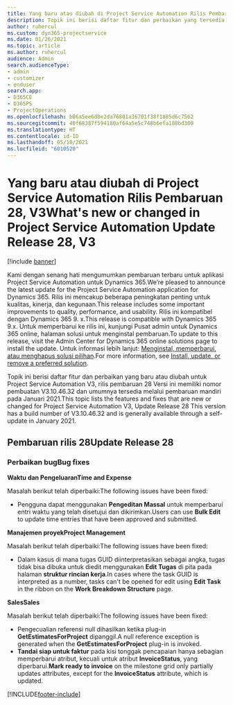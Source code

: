 ```yaml
---
title: Yang baru atau diubah di Project Service Automation Rilis Pembaruan 28, V3
description: Topik ini berisi daftar fitur dan perbaikan yang tersedia di Project Service Automation V3, pembaruan rilis 28, V3.
author: ruhercul
ms.custom: dyn365-projectservice
ms.date: 01/26/2021
ms.topic: article
ms.author: ruhercul
audience: Admin
search.audienceType:
- admin
- customizer
- enduser
search.app:
- D365CE
- D365PS
- ProjectOperations
ms.openlocfilehash: b06a5ee6d0e2da76801a36701f38f1885d6c7562
ms.sourcegitcommit: 40f68387f594180af64a5e5c748b6efa188bd300
ms.translationtype: HT
ms.contentlocale: id-ID
ms.lasthandoff: 05/10/2021
ms.locfileid: "6010520"
---
```

# <a name="whats-new-or-changed-in-project-service-automation-update-release-28-v3"></a><span data-ttu-id="521a4-103">Yang baru atau diubah di Project Service Automation Rilis Pembaruan 28, V3</span><span class="sxs-lookup"><span data-stu-id="521a4-103">What's new or changed in Project Service Automation Update Release 28, V3</span></span>

[!include [banner](../includes/psa-now-project-operations.md)]

<span data-ttu-id="521a4-104">Kami dengan senang hati mengumumkan pembaruan terbaru untuk aplikasi Project Service Automation untuk Dynamics 365.</span><span class="sxs-lookup"><span data-stu-id="521a4-104">We’re pleased to announce the latest update for the Project Service Automation application for Dynamics 365.</span></span> <span data-ttu-id="521a4-105">Rilis ini mencakup beberapa peningkatan penting untuk kualitas, kinerja, dan kegunaan.</span><span class="sxs-lookup"><span data-stu-id="521a4-105">This release includes some important improvements to quality, performance, and usability.</span></span> <span data-ttu-id="521a4-106">Rilis ini kompatibel dengan Dynamics 365 9. x.</span><span class="sxs-lookup"><span data-stu-id="521a4-106">This release is compatible with Dynamics 365 9.x.</span></span> <span data-ttu-id="521a4-107">Untuk memperbarui ke rilis ini, kunjungi Pusat admin untuk Dynamics 365 online, halaman solusi untuk menginstal pembaruan.</span><span class="sxs-lookup"><span data-stu-id="521a4-107">To update to this release, visit the Admin Center for Dynamics 365 online solutions page to install the update.</span></span> <span data-ttu-id="521a4-108">Untuk informasi lebih lanjut: [Menginstal, memperbarui, atau menghapus solusi pilihan](/power-platform/admin/install-remove-preferred-solution).</span><span class="sxs-lookup"><span data-stu-id="521a4-108">For more information, see [Install, update, or remove a preferred solution](/power-platform/admin/install-remove-preferred-solution).</span></span>

<span data-ttu-id="521a4-109">Topik ini berisi daftar fitur dan perbaikan yang baru atau diubah untuk Project Service Automation V3, rilis pembaruan 28 Versi ini memiliki nomor pembuatan V3.10.46.32 dan umumnya tersedia melalui pembaruan mandiri pada Januari 2021.</span><span class="sxs-lookup"><span data-stu-id="521a4-109">This topic lists the features and fixes that are new or changed for Project Service Automation V3, Update Release 28 This version has a build number of V3.10.46.32 and is generally available through a self-update in January 2021.</span></span>

## <a name="update-release-28"></a><span data-ttu-id="521a4-110">Pembaruan rilis 28</span><span class="sxs-lookup"><span data-stu-id="521a4-110">Update Release 28</span></span>

### <a name="bug-fixes"></a><span data-ttu-id="521a4-111">Perbaikan bug</span><span class="sxs-lookup"><span data-stu-id="521a4-111">Bug fixes</span></span>

<span data-ttu-id="521a4-112">**Waktu dan Pengeluaran**</span><span class="sxs-lookup"><span data-stu-id="521a4-112">**Time and Expense**</span></span>

<span data-ttu-id="521a4-113">Masalah berikut telah diperbaiki:</span><span class="sxs-lookup"><span data-stu-id="521a4-113">The following issues have been fixed:</span></span>

- <span data-ttu-id="521a4-114">Pengguna dapat menggunakan **Pengeditan Massal** untuk memperbarui entri waktu yang telah disetujui dan dikirimkan.</span><span class="sxs-lookup"><span data-stu-id="521a4-114">Users can use **Bulk Edit** to update time entries that have been approved and submitted.</span></span>

<span data-ttu-id="521a4-115">**Manajemen proyek**</span><span class="sxs-lookup"><span data-stu-id="521a4-115">**Project Management**</span></span>

<span data-ttu-id="521a4-116">Masalah berikut telah diperbaiki:</span><span class="sxs-lookup"><span data-stu-id="521a4-116">The following issues have been fixed:</span></span>

- <span data-ttu-id="521a4-117">Dalam kasus di mana tugas GUID diinterpretasikan sebagai angka, tugas tidak bisa dibuka untuk diedit menggunakan **Edit Tugas** di pita pada halaman **struktur rincian kerja**.</span><span class="sxs-lookup"><span data-stu-id="521a4-117">In cases where the task GUID is interpreted as a number, tasks can't be opened for edit using **Edit Task** in the ribbon on the **Work Breakdown Structure** page.</span></span>

<span data-ttu-id="521a4-118">**Sales**</span><span class="sxs-lookup"><span data-stu-id="521a4-118">**Sales**</span></span>

<span data-ttu-id="521a4-119">Masalah berikut telah diperbaiki:</span><span class="sxs-lookup"><span data-stu-id="521a4-119">The following issues have been fixed:</span></span>

- <span data-ttu-id="521a4-120">Pengecualian referensi null dihasilkan ketika plug-in **GetEstimatesForProject** dipanggil.</span><span class="sxs-lookup"><span data-stu-id="521a4-120">A null reference exception is generated when the **GetEstimatesForProject** plug-in is invoked.</span></span>
- <span data-ttu-id="521a4-121">**Tandai siap untuk faktur** pada kisi tonggak pencapaian hanya sebagian memperbarui atribut, kecuali untuk atribut **InvoiceStatus**, yang diperbarui.</span><span class="sxs-lookup"><span data-stu-id="521a4-121">**Mark ready to invoice** on the milestone grid only partially updates attributes, except for the **InvoiceStatus** attribute, which is updated.</span></span>



[!INCLUDE[footer-include](../includes/footer-banner.md)]